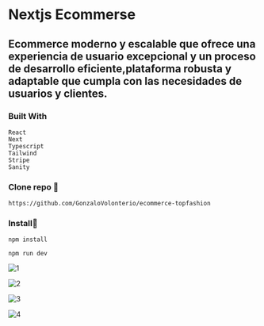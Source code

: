 # Nextjs Ecommerse

 ##  Ecommerce moderno y escalable que ofrece una experiencia de usuario excepcional y un proceso de desarrollo eficiente,plataforma robusta y adaptable que cumpla con las necesidades de usuarios y clientes.
 
 ### Built With

```
React
Next
Typescript
Tailwind
Stripe
Sanity
```

### Clone repo 🔧

```
https://github.com/GonzaloVolonterio/ecommerce-topfashion
```

### Install🔧

```
npm install

npm run dev
```

![1](https://github.com/GonzaloVolonterio/ecommerce-topfashion/assets/64506662/23a9579e-b335-49a5-920e-a4ef13bab645)

![2](https://github.com/GonzaloVolonterio/ecommerce-topfashion/assets/64506662/45dc9a49-76f8-4a43-ac3a-4b68c622a6ff)

![3](https://github.com/GonzaloVolonterio/ecommerce-topfashion/assets/64506662/aed11c75-bfb3-4fa0-b4c8-e6280853c9d1)

![4](https://github.com/GonzaloVolonterio/ecommerce-topfashion/assets/64506662/bc9fc7b9-7b23-43b5-be1a-fbc317d04f59)

